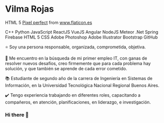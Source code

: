 <h1>Vilma Rojas </h1>

<div>HTML 5 <a href="https://www.flaticon.es/autores/pixel-perfect" title="Pixel perfect">Pixel perfect</a> from <a href="https://www.flaticon.es/" title="Flaticon">www.flaticon.es</a></div>

<div> <a href= iconos.html ></a></div>

C++ Python JavaScript ReactJS VueJS Angular NodeJS Meteor .Net Spring Firebase HTML 5 CSS Adobe Photoshop Adobe Illustrator Bootstrap GitHub

⭐️ Soy una persona responsable, organizada, comprometida, objetiva.

🎈 Me encuentro en la búsqueda de mi primer empleo IT, con ganas de resolver nuevos desafíos, creo firmemente que para cada problema hay solución, y que también se aprende de cada error cometido.

📚 Estudiante de segundo año de la carrera de Ingeniería en Sistemas de Información, en la Universidad Tecnológica Nacional Regional Buenos Aires.

✔️ Tengo experiencia trabajando en diferentes roles, capacitando a compañeros, en atención, planificaciones, en liderazgo, e investigación. 






### Hi there 👋

<!--
**vilma-rojas/vilma-rojas** is a ✨ _special_ ✨ repository because its `README.md` (this file) appears on your GitHub profile.

Here are some ideas to get you started:

- 🔭 I’m currently working on ...
- 🌱 I’m currently learning ...
- 👯 I’m looking to collaborate on ...
- 🤔 I’m looking for help with ...
- 💬 Ask me about ...
- 📫 How to reach me: ...
- 😄 Pronouns: ...
- ⚡ Fun fact: ...
-->
